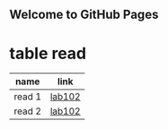 ## Welcome to GitHub Pages
# table read

|     name   |      link       |
------------ | -------------
|  read 1 | [lab102](learn.md) |
|  read 2 | [lab102](learn.md) |



